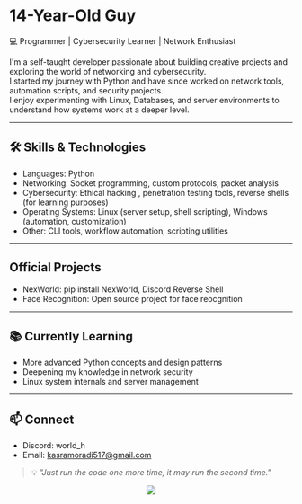 # 14-Year-Old Guy

💻 Programmer | Cybersecurity Learner | Network Enthusiast  

I'm a self-taught developer passionate about building creative projects and exploring the world of networking and cybersecurity.  
I started my journey with Python and have since worked on network tools, automation scripts, and security projects.  
I enjoy experimenting with Linux, Databases, and server environments to understand how systems work at a deeper level.  

---

## 🛠️ Skills & Technologies  
- Languages: Python  
- Networking: Socket programming, custom protocols, packet analysis  
- Cybersecurity: Ethical hacking , penetration testing tools, reverse shells (for learning purposes)  
- Operating Systems: Linux (server setup, shell scripting), Windows (automation, customization)  
- Other: CLI tools, workflow automation, scripting utilities
---
## Official Projects
- NexWorld: pip install NexWorld, Discord Reverse Shell
- Face Recognition: Open source project for face reocgnition
---
## 📚 Currently Learning  
- More advanced Python concepts and design patterns  
- Deepening my knowledge in network security  
- Linux system internals and server management  

---

## 📫 Connect  
- Discord: world_h
- Email: kasramoradi517@gmail.com  

> 💡 _"Just run the code one more time, it may run the second time."_  

<p align="center">
<img align="center" src="https://i.pinimg.com/originals/e9/ea/34/e9ea347d7bc199e10ac7f1592ce8abe5.gif">
